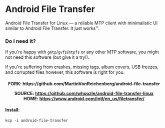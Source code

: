 # Android File Transfer
Android File Transfer for Linux — a reliable MTP client with minimalistic UI similar to Android File Transfer.  It just works™.

### Do I need it?

If you're happy with `gmtp`/`gvfs`/`mtpfs` or any other MTP software, you might not need this software (but give it a try!).

If you're suffering from crashes, missing tags, album covers, USB freezes, and corrupted files however, this software is right for you.

<h4 align="center">
  FORK: https://github.com/MartinVonReichenberg/android-file-transfer 
  
  SOURCE: https://github.com/whoozle/android-file-transfer-linux     
  HOME: https://www.android.com/intl/en_us/filetransfer/  
  
#### Install:
```
kcp -i android-file-transfer
```

